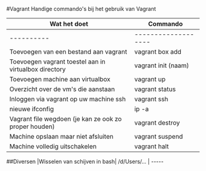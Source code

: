 #Vagrant
Handige commando's bij het gebruik van Vagrant
 
 Wat het doet| Commando
 ----------| -------------------
 ----------| -------------------
 Toevoegen van een bestand aan vagrant| vagrant box add
 Toevoegen vagrant toestel aan in virtualbox directory| vagrant init (naam)
 Toevoegen machine aan virtualbox | vagrant up
 Overzicht over de vm's die aanstaan | vagrant status
 Inloggen via vagrant op uw machine ssh | vagrant ssh
 nieuwe ifconfig | ip -a
 Vagrant file wegdoen (je kan ze ook zo proper houden) | vagrant destroy
 Machine opslaan maar niet afsluiten |vagrant suspend
 Machine volledig uitschakelen | vagrant halt


##Diversen
 <Opgelet : Bij het installeren zijn we erop gebotst dat je echt in de folder moet zitten om succes te hebben. Screenshot hiervan zal nog worden toegevoegd>
 |Wisselen van schijven in bash| /d/Users/... | -----
 
